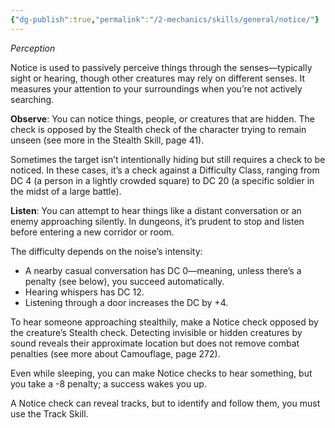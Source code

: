 ```yaml
---
{"dg-publish":true,"permalink":"/2-mechanics/skills/general/notice/"}
---
```


*Perception*

Notice is used to passively perceive things through the senses—typically sight or hearing, though other creatures may rely on different senses. It measures your attention to your surroundings when you’re not actively searching.

**Observe**: You can notice things, people, or creatures that are hidden. The check is opposed by the Stealth check of the character trying to remain unseen (see more in the Stealth Skill, page 41).

Sometimes the target isn’t intentionally hiding but still requires a check to be noticed. In these cases, it’s a check against a Difficulty Class, ranging from DC 4 (a person in a lightly crowded square) to DC 20 (a specific soldier in the midst of a large battle).

**Listen**: You can attempt to hear things like a distant conversation or an enemy approaching silently. In dungeons, it’s prudent to stop and listen before entering a new corridor or room.

The difficulty depends on the noise’s intensity:

- A nearby casual conversation has DC 0—meaning, unless there’s a penalty (see below), you succeed automatically.
- Hearing whispers has DC 12.
- Listening through a door increases the DC by +4.

To hear someone approaching stealthily, make a Notice check opposed by the creature’s Stealth check. Detecting invisible or hidden creatures by sound reveals their approximate location but does not remove combat penalties (see more about Camouflage, page 272).

Even while sleeping, you can make Notice checks to hear something, but you take a -8 penalty; a success wakes you up.

A Notice check can reveal tracks, but to identify and follow them, you must use the Track Skill.
